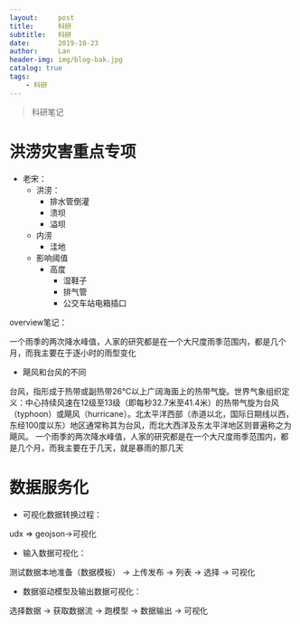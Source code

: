```yaml
---
layout:     post
title:      科研
subtitle:   科研
date:       2019-10-23
author:     Lan
header-img: img/blog-bak.jpg
catalog: true
tags:
    - 科研
---
```

>科研笔记

# 洪涝灾害重点专项
- 老宋：
  - 洪涝：
      - 排水管倒灌
      - 溃坝
      - 溢坝 
  - 内涝
      - 洼地
  - 影响阈值
      - 高度
        - 湿鞋子 
        - 排气管
        - 公交车站电箱插口 


overview笔记：

一个雨季的两次降水峰值，人家的研究都是在一个大尺度雨季范围内，都是几个月，而我主要在于逐小时的雨型变化

- 飓风和台风的不同
  
台风，指形成于热带或副热带26℃以上广阔海面上的热带气旋。世界气象组织定义：中心持续风速在12级至13级（即每秒32.7米至41.4米）的热带气旋为台风（typhoon）或飓风（hurricane）。北太平洋西部（赤道以北，国际日期线以西，东经100度以东）地区通常称其为台风，而北大西洋及东太平洋地区则普遍称之为飓风。
一个雨季的两次降水峰值，人家的研究都是在一个大尺度雨季范围内，都是几个月，而我主要在于几天，就是暴雨的那几天

# 数据服务化

- 可视化数据转换过程：

udx => geojson->可视化

- 输入数据可视化：

测试数据本地准备（数据模板） -> 上传发布 -> 列表 -> 选择 -> 可视化

- 数据驱动模型及输出数据可视化：

选择数据 -> 获取数据流 -> 跑模型 -> 数据输出 -> 可视化
